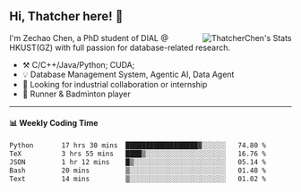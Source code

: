 ## Hi, Thatcher here! :wave:

<img align="right" src="https://github-readme-stats.vercel.app/api?username=thatcherchen&title_color=333&text_color=777" alt="ThatcherChen's Stats" >

I'm Zechao Chen, a PhD student of DIAL @ HKUST(GZ) with full passion for database-related research.

- :hammer_and_pick:  C/C++/Java/Python; CUDA;
- :bulb:  Database Management System, Agentic AI, Data Agent
- :telescope:  Looking for industrial collaboration or internship
- :seedling:  Runner & Badminton player

---

#### :bar_chart: Weekly Coding Time

<!--START_SECTION:waka-->

```txt
Python       17 hrs 30 mins  ██████████████████▓░░░░░░   74.80 %
TeX          3 hrs 55 mins   ████▒░░░░░░░░░░░░░░░░░░░░   16.76 %
JSON         1 hr 12 mins    █▒░░░░░░░░░░░░░░░░░░░░░░░   05.14 %
Bash         20 mins         ▒░░░░░░░░░░░░░░░░░░░░░░░░   01.48 %
Text         14 mins         ▒░░░░░░░░░░░░░░░░░░░░░░░░   01.02 %
```

<!--END_SECTION:waka-->
